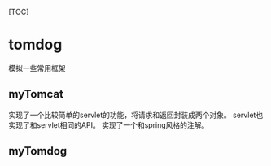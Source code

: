 [TOC]
# tomdog
模拟一些常用框架

## myTomcat

实现了一个比较简单的servlet的功能，将请求和返回封装成两个对象。
servlet也实现了和servlet相同的API。
实现了一个和spring风格的注解。


## myTomdog